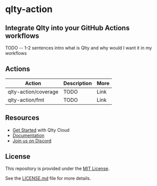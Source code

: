 # qlty-action

## Integrate Qlty into your GitHub Actions workflows

TODO -- 1-2 sentences intro what is Qlty and why would I want it in my workflows

## Actions

| Action | Description | More |
|-|-|-|
| qlty-action/coverage | TODO | Link |
| qlty-action/fmt | TODO | Link |

## Resources

- [Get Started](https://qlty.sh/) with Qlty Cloud
- [Documentation](https://docs.qlty.sh/what-is-qlty)
- [Join us on Discord](https://discord.gg/HeqCgap6)

## License

This repository is provided under the [MIT License](LINK).

See the [LICENSE.md](https://github.com/qltysh/qlty-action/blob/main/LICENSE.md) file for more details.
